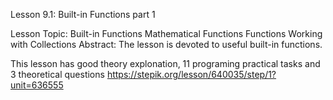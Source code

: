 Lesson 9.1: Built-in Functions part 1

Lesson Topic: Built-in Functions
Mathematical Functions
Functions Working with Collections
Abstract: The lesson is devoted to useful built-in functions.

This lesson has good theory explonation, 11 programing practical tasks and 3 theoretical questions
https://stepik.org/lesson/640035/step/1?unit=636555
